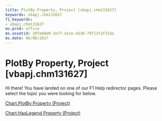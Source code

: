 ```yaml
---
title: PlotBy Property, Project [vbapj.chm131627]
keywords: vbapj.chm131627
f1_keywords:
- vbapj.chm131627
ms.prod: office
ms.assetid: 39fe68e0-3e77-42ce-a538-79f13faf31da
ms.date: 06/08/2017
---
```



# PlotBy Property, Project [vbapj.chm131627]

Hi there! You have landed on one of our F1 Help redirector pages. Please select the topic you were looking for below.

[Chart.PlotBy Property (Project)](http://msdn.microsoft.com/library/10483232-929b-c040-025e-059ddf2fe915%28Office.15%29.aspx)

[Chart.HasLegend Property (Project)](http://msdn.microsoft.com/library/3e4ba5bd-eb29-bb28-7403-87222b47ae40%28Office.15%29.aspx)


